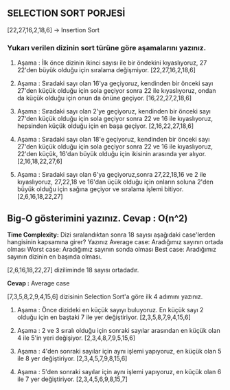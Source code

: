 ## SELECTION SORT PORJESİ
[22,27,16,2,18,6] -> Insertion Sort

### Yukarı verilen dizinin sort türüne göre aşamalarını yazınız.
1. Aşama : İlk önce dizinin ikinci sayısı ile bir öndekini kıyaslıyoruz, 27 22'den büyük olduğu için sıralama değişmiyor.
[22,27,16,2,18,6]

2. Aşama : Sıradaki sayı olan 16'ya geçiyoruz, kendinden bir önceki sayı 27'den küçük olduğu için sola geçiyor sonra 22 ile kıyaslıyoruz, ondan da küçük olduğu için onun da önüne geçiyor.
[16,22,27,2,18,6]

3. Aşama : Sıradaki sayı olan 2'ye geçiyoruz, kendinden bir önceki sayı 27'den küçük olduğu için sola geçiyor sonra 22 ve 16 ile kıyaslıyoruz, hepsinden küçük olduğu için en başa geçiyor.
[2,16,22,27,18,6]

4. Aşama : Sıradaki sayı olan 18'e geçiyoruz, kendinden bir önceki sayı 27'den küçük olduğu için sola geçiyor sonra 22 ve 16 ile kıyaslıyoruz, 22'den küçük, 16'dan büyük olduğu için ikisinin arasında yer alıyor.
[2,16,18,22,27,6]

5. Aşama : Sıradaki sayı olan 6'ya geçiyoruz,sonra 27,22,18,16 ve 2 ile kıyaslıyoruz, 27,22,18 ve 16'dan üçük olduğu için onların soluna 2'den büyük olduğu için sağına geçiyor ve sıralama işlemi bitiyor.
[2,6,16,18,22,27]

Big-O gösterimini yazınız.
Cevap : O(n^2)
----
**Time Complexity:** Dizi sıralandıktan sonra 18 sayısı aşağıdaki case'lerden hangisinin kapsamına girer? Yazınız
Average case: Aradığımız sayının ortada olması Worst case: Aradığımız sayının sonda olması Best case: Aradığımız sayının dizinin en başında olması.

[2,6,16,18,22,27] diziliminde 18 sayısı ortadadır.

**Cevap :** Average case

[7,3,5,8,2,9,4,15,6] dizisinin Selection Sort'a göre ilk 4 adımını yazınız.

1. Aşama : Önce dizideki en küçük sayıyı buluyoruz. En küçük sayı 2 olduğu için en baştaki 7 ile yer değiştiriyor.
[2,3,5,8,7,9,4,15,6]

2. Aşama : 2 ve 3 sıralı olduğu için sonraki sayılar arasından en küçük olan 4 ile 5'in yeri değişiyor.
[2,3,4,8,7,9,5,15,6]

3. Aşama : 4'den sonraki sayılar için aynı işlemi yapıyoruz, en küçük olan 5 ile 8 yer değiştiriyor.
[2,3,4,5,7,9,8,15,6]

4. Aşama : 5'den sonraki sayılar için aynı işlemi yapıyoruz, en küçük olan 6 ile 7 yer değiştiriyor.
[2,3,4,5,6,9,8,15,7]
